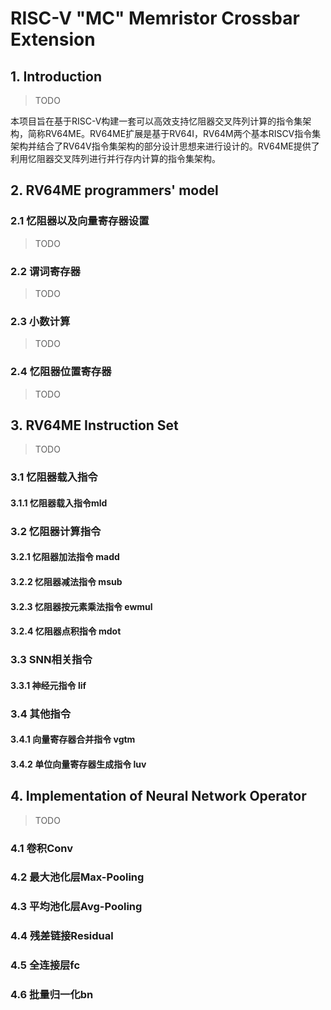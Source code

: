 #  RISC-V "MC" Memristor Crossbar Extension

## 1. Introduction

> TODO 

本项目旨在基于RISC-V构建一套可以高效支持忆阻器交叉阵列计算的指令集架构，简称RV64ME。RV64ME扩展是基于RV64I，RV64M两个基本RISCV指令集架构并结合了RV64V指令集架构的部分设计思想来进行设计的。RV64ME提供了利用忆阻器交叉阵列进行并行存内计算的指令集架构。

## 2. RV64ME programmers' model

### 2.1 忆阻器以及向量寄存器设置

> TODO

### 2.2 谓词寄存器

> TODO

### 2.3 小数计算

> TODO

### 2.4 忆阻器位置寄存器

> TODO

## 3. RV64ME Instruction Set


> TODO

### 3.1 忆阻器载入指令

#### 3.1.1 忆阻器载入指令mld

### 3.2 忆阻器计算指令

#### 3.2.1 忆阻器加法指令 madd

#### 3.2.2 忆阻器减法指令 msub

#### 3.2.3 忆阻器按元素乘法指令 ewmul

#### 3.2.4 忆阻器点积指令 mdot

### 3.3 SNN相关指令

#### 3.3.1 神经元指令 lif

### 3.4 其他指令

#### 3.4.1 向量寄存器合并指令 vgtm 

#### 3.4.2 单位向量寄存器生成指令 luv


## 4. Implementation of Neural Network Operator

> TODO

### 4.1 卷积Conv

### 4.2 最大池化层Max-Pooling

### 4.3 平均池化层Avg-Pooling

### 4.4 残差链接Residual

### 4.5 全连接层fc

### 4.6 批量归一化bn

